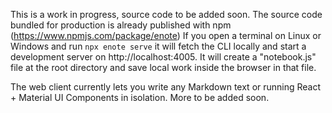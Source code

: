This is a work in progress, source code to be added soon.  The source code bundled for production is already published with npm (https://www.npmjs.com/package/enote)
If you open a terminal on Linux or Windows and run `npx enote serve` it will fetch the CLI locally and start a development server on http://localhost:4005.
It will create a "notebook.js" file at the root directory and save local work inside the browser in that file.

The web client currently lets you write any Markdown text or running React + Material UI Components in isolation.
More to be added soon.
